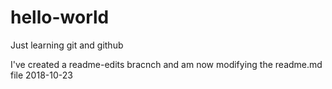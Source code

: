 # hello-world
Just learning git and github

I've created a readme-edits bracnch and am now modifying the readme.md file
2018-10-23
